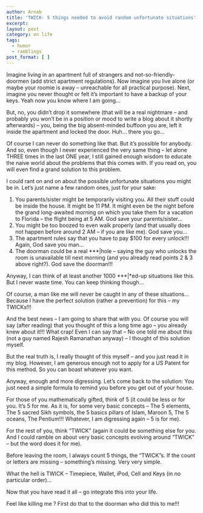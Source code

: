 ```yaml
---
author: Arnab
title: 'TWICK- 5 things needed to avoid random unfortunate situations'
excerpt:
layout: post
category: on life
tags:
  - humor
  - ramblings
post_format: [ ]
---
```

Imagine living in an apartment full of strangers and not-so-friendly-doormen (add strict apartment regulations).
Now imagine you live alone (or maybe your roomie is away – unreachable for all practical purpose).
Next, imagine you never thought or felt it’s important to have a backup of your keys. Yeah now you know where I am going…</p>
But, no, you didn’t drop it somewhere (that will be a real nightmare – and probably you won’t be in a position or mood to write a blog about it shortly afterwards) – you, being the big absent-minded buffoon you are, left it inside the apartment and locked the door. Huh… there you go…

Of course I can never do something like that. But it’s possible for anybody. And so, even though I never experienced the very same thing – let alone THREE times in the last ONE year, I still gained enough wisdom to educate the naive world about the problems that this comes with. If you read on, you will even find a grand solution to this problem.

I could rant on and on about the possible unfortunate situations you might be in. Let’s just name a few random ones, just for your sake:</div>
1.  You parents/sister might be temporarily visiting you. All their stuff could be inside the house. It might be 11 PM. It might even be the night before the grand long-awaited morning on which you take them for a vacation to Florida – the flight being at 5 AM. God save your parents/sister…
2.  You might be too boozed to even walk properly (and that usually does not happen before around 2 AM – if you are like me). God save you…
3.  The apartment rules say that you have to pay $100 for every unlock!!! Again, God save you man…
4.  The doorman could be a real \***|hole – saying the guy who unlocks the room is unavailable till next morning (and you already read points 2 & 3 above right?). God save the doorman!!!

Anyway, I can think of at least another 1000 \**\*|\*ed-up situations like this. But I never waste time. You can keep thinking though…</p>
Of course, a man like me will never be caught in any of these situations… Because I have the perfect solution (rather a prevention) for this – my TWICKs!!!

And the best news – I am going to share that with you. Of course you will say (after reading) that you thought of this a long time ago – you already knew about it!!! What crap! Even I can say that – No one told me about this (not a guy named Rajesh Ramanathan anyway) – I thought of this solution myself.

But the real truth is, I really thought of this myself – and you just read it in my blog. However, I am generous enough not to apply for a US Patent for this method. So you can boast whatever you want.

Anyway, enough and more digressing. Let’s come back to the solution: You just need a simple formula to remind you before you get out of your house.

For those of you mathematically gifted, think of 5 (it could be less or for you. It’s 5 for me. As it is, for some very basic concepts – The 5 elements, The 5 sacred Sikh symbols, the 5 basics pillars of Islam, Maroon 5, The 5 oceans, The Pentium!!! Whatever, I am digressing again – 5 is for me).

For the rest of you, think “TWICK” (again it could be something else for you. And I could ramble on about very basic concepts evolving around “TWICK” – but the word does it for me).

Before leaving the room, I always count 5 things, the “TWICK”s. If the count or letters are missing – something’s missing. Very very simple.

What the hell is TWICK – Timepiece, Wallet, iPod, Cell and Keys (in no particular order)…

Now that you have read it all – go integrate this into your life.

Feel like killing me ? First do that to the doorman who did this to me!!!